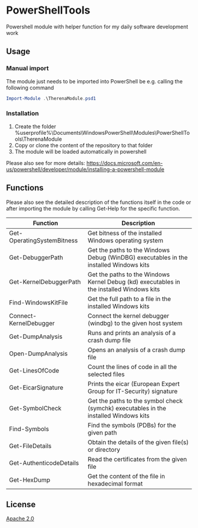 # PowerShellTools

Powershell module with helper function for my daily software development work

## Usage

### Manual import
The module just needs to be imported into PowerShell be e.g. calling the following command
```powershell
Import-Module .\TherenaModule.psd1
```

### Installation

1) Create the folder %userprofile%\Documents\WindowsPowerShell\Modules\PowerShellTools\TherenaModule
2) Copy or clone the content of the repository to that folder
3) The module will be loaded automatically in powershell

Please also see for more details: 
https://docs.microsoft.com/en-us/powershell/developer/module/installing-a-powershell-module

## Functions

Please also see the detailed description of the functions itself in the code or after importing 
the module by calling Get-Help for the specific function.

| Function  | Description  |
|-----------|--------------|
| Get-OperatingSystemBitness | Get bitness of the installed Windows operating system |
| Get-DebuggerPath | Get the paths to the Windows Debug (WinDBG) executables in the installed Windows kits |
| Get-KernelDebuggerPath | Get the paths to the Windows Kernel Debug (kd) executables in the installed Windows kits |
| Find-WindowsKitFile | Get the full path to a file in the installed Windows kits |
| Connect-KernelDebugger | Connect the kernel debugger (windbg) to the given host system |
| Get-DumpAnalysis | Runs and prints an analysis of a crash dump file |
| Open-DumpAnalysis | Opens an analysis of a crash dump file |
| Get-LinesOfCode | Count the lines of code in all the selected files |
| Get-EicarSignature | Prints the eicar (European Expert Group for IT-Security) signature |
| Get-SymbolCheck | Get the paths to the symbol check (symchk) executables in the installed Windows kits |
| Find-Symbols | Find the symbols (PDBs) for the given path |
| Get-FileDetails | Obtain the details of the given file(s) or directory |
| Get-AuthenticodeDetails | Read the certificates from the given file |
| Get-HexDump | Get the content of the file in hexadecimal format |

## License

[Apache 2.0](https://github.com/Therena/PowerShellTools/blob/master/LICENSE)
